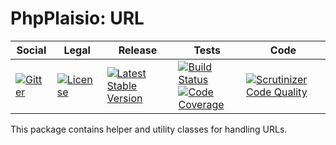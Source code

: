 # PhpPlaisio: URL

<table>
<thead>
<tr>
<th>Social</th>
<th>Legal</th>
<th>Release</th>
<th>Tests</th>
<th>Code</th>
</tr>
</thead>
<tbody>
<tr>
<td>
<a href="https://gitter.im/PhpPlaisio/PhpPlaisio"><img src="https://badges.gitter.im/PhpPlaisio/PhpPlaisio.svg" alt="Gitter"/></a>
</td>
<td>
<a href="https://packagist.org/packages/plaisio/url"><img src="https://poser.pugx.org/plaisio/url/license" alt="License"/></a>
</td>
<td>
<a href="https://packagist.org/packages/plaisio/url"><img src="https://poser.pugx.org/plaisio/url/v/stable" alt="Latest Stable Version"/></a>
</td>
<td>
<a href="https://travis-ci.org/PhpPlaisio/url"><img src="https://travis-ci.org/PhpPlaisio/url.svg?branch=master" alt="Build Status"/></a><br/>
<a href="https://scrutinizer-ci.com/g/PhpPlaisio/url/?branch=master"><img src="https://scrutinizer-ci.com/g/PhpPlaisio/url/badges/coverage.png?b=master" alt="Code Coverage"/></a>
</td>
<td>
<a href="https://scrutinizer-ci.com/g/PhpPlaisio/url/?branch=master"><img src="https://scrutinizer-ci.com/g/PhpPlaisio/url/badges/quality-score.png?b=master" alt="Scrutinizer Code Quality"/></a>
</td>
</tr>
</tbody>
</table>

This package contains helper and utility classes for handling URLs. 
